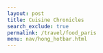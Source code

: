 ```yaml
---
layout: post 
title: Cuisine Chronicles
search_exclude: true
permalink: /travel/food_paris
menu: nav/hong_hotbar.html
---
```



